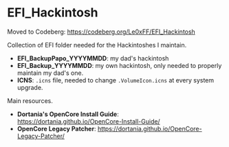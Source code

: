 # EFI_Hackintosh

Moved to Codeberg: https://codeberg.org/Le0xFF/EFI_Hackintosh

Collection of EFI folder needed for the Hackintoshes I maintain.

* **EFI\_BackupPapo\_YYYYMMDD**: my dad's hackintosh
* **EFI\_Backup\_YYYYMMDD**: my own hackintosh, only needed to properly maintain my dad's one.
* **ICNS**: `.icns` file, needed to change `.VolumeIcon.icns` at every system upgrade.

Main resources.

* **Dortania's OpenCore Install Guide**: https://dortania.github.io/OpenCore-Install-Guide/
* **OpenCore Legacy Patcher**: https://dortania.github.io/OpenCore-Legacy-Patcher/
